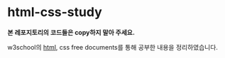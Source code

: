 # html-css-study
**본 레포지토리의 코드들은 copy하지 말아 주세요.**
<!--
[코딩애플님의 html-css 강의](https://codingapple.com/course/html-basics/)를 수강하며 수행한 html-css 실습 코드와, 추가로 공부한 내용들을 정리한 레포지토리입니다.

개인적인 학습 및 복습 용도로 정리한 것이기에, 생략 및 추가된 내용이 많습니다. 강의에 대한 더 많은 정보와 정확한 내용은 강의 공식 사이트를 확인해 주세요.

해당 QnA 답변들([답변1](https://codingapple.com/forums/topic/%ec%84%a0%ec%83%9d%eb%8b%98-%ea%b0%9c%ec%9d%b8-%eb%b8%94%eb%a1%9c%ea%b7%b8%ec%97%90-%ec%a0%95%eb%a6%ac%ed%95%9c%ea%b1%b0-%ec%98%ac%eb%a0%a4%eb%8f%84-%eb%90%98%eb%82%98%ec%9a%94/), [답변2](https://codingapple.com/forums/topic/%eb%b8%94%eb%a1%9c%ea%b7%b8-%ec%97%85%eb%a1%9c%eb%93%9c-%ea%b4%80%eb%a0%a8/), [답변3](https://codingapple.com/forums/topic/%eb%b8%94%eb%a1%9c%ea%b7%b8-%ec%a7%88%eb%ac%b8%ec%9e%85%eb%8b%88%eb%8b%a4/), [답변4](https://codingapple.com/forums/topic/%eb%b8%94%eb%a1%9c%ea%b7%b8-%ec%a7%88%eb%ac%b8%ec%9e%85%eb%8b%88%eb%8b%a4/), [답변5](https://codingapple.com/forums/topic/%ea%b0%95%ec%9d%98-%eb%93%a3%ea%b3%a0-%eb%a7%8c%eb%93%a0-%ed%94%84%eb%a1%9c%ec%a0%9d%ed%8a%b8-%ea%b9%83%ec%97%90-%ec%98%ac%eb%a0%a4%eb%8f%84-%eb%90%98%eb%82%98%ec%9a%94/))에 근거하여, 학습을 위한 목적으로 작성 및 공개합니다.  
강사님의 저작권을 존중하며, 실습 코드들이 **불법 복제나 상업적 용도로 사용되지 않도록 주의**해 주세요.  
-->
w3school의 [html](https://www.w3schools.com/html/html_basic.asp), css free documents를 통해 공부한 내용을 정리하였습니다.
